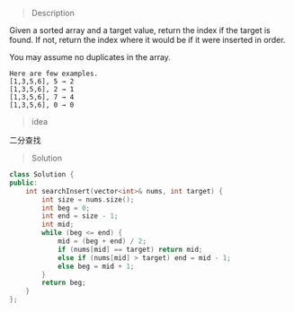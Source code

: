> Description

Given a sorted array and a target value, return the index if the target is found. If not, return the index where it would be if it were inserted in order.

You may assume no duplicates in the array.

```
Here are few examples.
[1,3,5,6], 5 → 2
[1,3,5,6], 2 → 1
[1,3,5,6], 7 → 4
[1,3,5,6], 0 → 0
```

> idea

二分查找

> Solution

```C++
class Solution {
public:
	int searchInsert(vector<int>& nums, int target) {
		int size = nums.size();
		int beg = 0;
		int end = size - 1;
		int mid;
		while (beg <= end) {
			mid = (beg + end) / 2;
			if (nums[mid] == target) return mid;
			else if (nums[mid] > target) end = mid - 1;
			else beg = mid + 1;
		}
		return beg;
	}
};
```
